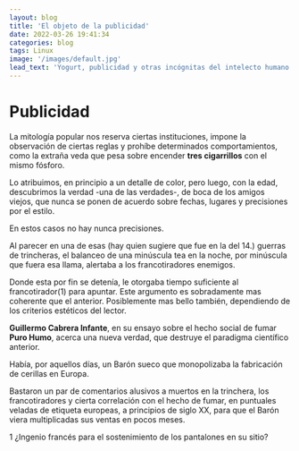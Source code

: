 ```yaml
---
layout: blog
title: 'El objeto de la publicidad'
date: 2022-03-26 19:41:34
categories: blog
tags: Linux
image: '/images/default.jpg'
lead_text: 'Yogurt, publicidad y otras incógnitas del intelecto humano.'
---
```


# Publicidad

La mitología popular nos reserva ciertas instituciones, impone la observación de ciertas reglas y prohíbe determinados comportamientos, como la extraña veda que pesa sobre encender **tres cigarrillos** con el mismo fósforo.
 
Lo atribuimos, en principio a un detalle de color, pero luego, con la edad, descubrimos la verdad -una de las verdades-, de boca de los amigos viejos, que nunca se ponen de acuerdo sobre fechas, lugares y precisiones por el estilo.

En estos casos no hay nunca precisiones. 

Al parecer en una de esas (hay quien sugiere que fue en la del 14.) guerras de trincheras, el balanceo de una minúscula tea en la noche, por minúscula que fuera esa llama, alertaba a los francotiradores enemigos. 

Donde esta por fin se detenía, le otorgaba tiempo suficiente al francotirador(1) para apuntar. Este argumento es sobradamente mas coherente que el anterior. Posiblemente mas bello también, dependiendo de los criterios estéticos del lector.

**Guillermo Cabrera Infante**, en su ensayo sobre el hecho social de fumar **Puro Humo**, acerca una nueva verdad, que destruye el paradigma científico anterior. 

Había, por aquellos días, un Barón sueco que monopolizaba la fabricación de cerillas en Europa. 

Bastaron un par de comentarios alusivos a muertos en la trinchera, los francotiradores y cierta correlación con el hecho de fumar, en puntuales veladas de etiqueta europeas, a principios de siglo XX, para que el Barón viera multiplicadas sus ventas en pocos meses.

1 ¿Ingenio francés para el sostenimiento de los pantalones en su sitio?

